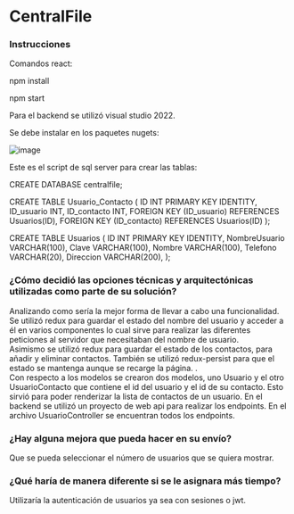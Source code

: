 # CentralFile

###  Instrucciones
Comandos react:

npm install

npm start

Para el backend se utilizó visual studio 2022.

Se debe instalar en los paquetes nugets:

![image](https://github.com/richardcev/CentralFile/assets/72895663/f7cf56ea-48a4-42a8-b36b-6b6e78090cf5)


Este es el script de sql server para crear las tablas:

CREATE DATABASE centralfile;

CREATE TABLE Usuario_Contacto (
    ID INT PRIMARY KEY IDENTITY,
    ID_usuario INT,
    ID_contacto INT,
    FOREIGN KEY (ID_usuario) REFERENCES Usuarios(ID),
    FOREIGN KEY (ID_contacto) REFERENCES Usuarios(ID)
);


CREATE TABLE Usuarios (
    ID INT PRIMARY KEY IDENTITY,
    NombreUsuario VARCHAR(100),
    Clave VARCHAR(100),
	Nombre VARCHAR(100),
    Telefono VARCHAR(20),
    Direccion VARCHAR(200),
);

###  ¿Cómo decidió las opciones técnicas y arquitectónicas utilizadas como parte de su solución? 
Analizando como sería la mejor forma de llevar a cabo una funcionalidad.\
Se utilizó redux para guardar el estado del nombre del usuario y acceder a él en varios componentes lo cual
sirve para realizar las diferentes peticiones al servidor que necesitaban del nombre de usuario.\
Asimismo se utilizó redux para guardar el estado de los contactos, para añadir y eliminar contactos.
También se utilizó redux-persist para que el estado se mantenga aunque se recarge la página. .\
Con respecto a los modelos se crearon dos modelos, uno Usuario y el otro UsuarioContacto que contiene
el id del usuario y el id de su contacto. Esto sirvió para poder renderizar la lista de contactos de
un usuario. En el backend se utilizó un proyecto de web api para realizar los endpoints. En el archivo
UsuarioController se encuentran todos los endpoints.


### ¿Hay alguna mejora que pueda hacer en su envío? 
Que se pueda seleccionar el número de usuarios que se quiera mostrar.

### ¿Qué haría de manera diferente si se le asignara más tiempo?
Utilizaría la autenticación de usuarios ya sea con sesiones o jwt.
